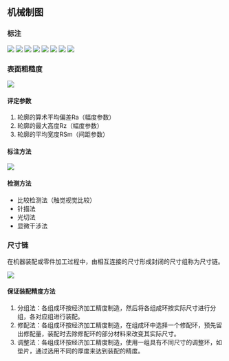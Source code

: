 ## 机械制图
### 标注
![](https://ddns.smpi.top:10000/md_attachments/Pasted%20image%2020220324094705.png)
![](https://ddns.smpi.top:10000/md_attachments/Pasted%20image%2020220324094533.png)
![](https://ddns.smpi.top:10000/md_attachments/Pasted%20image%2020220324094602.png)
![](https://ddns.smpi.top:10000/md_attachments/Pasted%20image%2020220324095036.png)
![](https://ddns.smpi.top:10000/md_attachments/Pasted%20image%2020220324095408.png)
![](https://ddns.smpi.top:10000/md_attachments/Pasted%20image%2020220324095533.png)
![](https://ddns.smpi.top:10000/md_attachments/Pasted%20image%2020220324100023.png)
![](https://ddns.smpi.top:10000/md_attachments/Pasted%20image%2020220324103154.png)

### 表面粗糙度
![](https://ddns.smpi.top:10000/md_attachments/Pasted%20image%2020220325103357.png)

#### 评定参数
1. 轮廓的算术平均偏差Ra（幅度参数）
2. 轮廓的最大高度Rz（幅度参数）
3. 轮廓的平均宽度RSm（间距参数）

#### 标注方法
![](https://ddns.smpi.top:10000/md_attachments/Pasted%20image%2020220325105842.png)

#### 检测方法
- 比较检测法（触觉视觉比较）
- 针描法
- 光切法
- 显微干涉法

### 尺寸链
在机器装配或零件加工过程中，由相互连接的尺寸形成封闭的尺寸组称为尺寸链。

![](https://ddns.smpi.top:10000/md_attachments/Pasted%20image%2020220510141242.png)

#### 保证装配精度方法
1. 分组法：各组成环按经济加工精度制造，然后将各组成环按实际尺寸进行分组，各对应组进行装配。
2. 修配法：各组成环按经济加工精度制造，在组成环中选择一个修配环，预先留出修配量，装配时去除修配环的部分材料来改变其实际尺寸。
3. 调整法：各组成环按经济加工精度制造，使用一组具有不同尺寸的调整环，如垫片，通过选用不同的厚度来达到装配的精度。